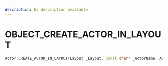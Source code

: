 ```yaml
---
description: No description available 
---
```


# OBJECT\_CREATE_ACTOR_IN_LAYOUT

```cpp
Actor CREATE_ACTOR_IN_LAYOUT(Layout _Layout, const char* _ActorName, ActorModel _Model, Vector2 _PositionXY, float _PositionZ, Vector2 _RotationXY, float _RotationZ);
```